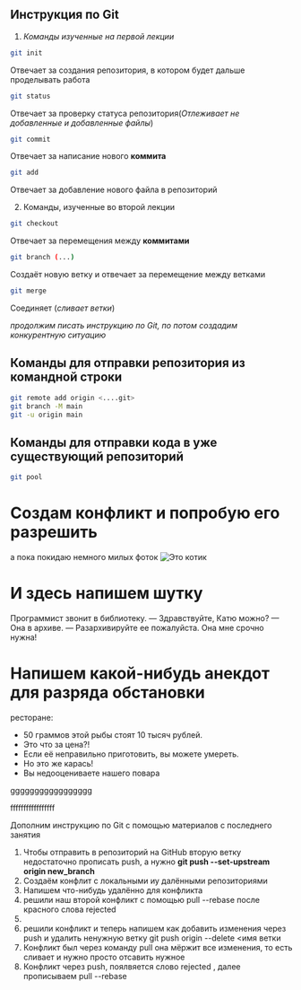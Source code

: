 ## Инструкция по Git

1. *Команды изученные на первой лекции*
````sh
git init
````
Отвечает за создания репозитория, в котором будет дальше проделывать работа

````sh
git status
````
Отвечает за проверку статуса репозитория(*Отлеживает не добавленные и добавленные файлы*)
````sh
git commit
````
Отвечает за написание нового **коммита**

````sh
git add
````
Отвечает за добавление нового файла в репозиторий 

2. Команды, изученные во второй лекции 

````sh
git checkout
````
Отвечает за перемещения между **коммитами**

````sh
git branch (...)
````
Создаёт новую ветку и отвечает за перемещение между ветками 

````sh
git merge
````
Соединяет (*сливает ветки*)

*продолжим писать инструкцию по Git, по потом создадим конкурентную ситуацию*

## Команды для отправки репозитория из командной строки 
````sh
git remote add origin <....git>
git branch -M main
git -u origin main
````
## Команды для отправки кода в уже существующий репозиторий 
````sh
git pool
````
# Создам конфликт и попробую его разрешить 
а пока покидаю немного милых фоток
![Это котик](cat.jpg)

# И здесь напишем шутку 
Программист звонит в библиотеку.
— Здравствуйте, Катю можно?
— Она в архиве.
— Разархивируйте ее пожалуйста. Она мне срочно нужна!
# Напишем какой-нибудь анекдот для разряда обстановки 
 ресторане:
- 50 граммов этой рыбы стоят 10 тысяч рублей.
- Это что за цена?!
- Если её неправильно приготовить, вы можете умереть.
- Но это же карась!
- Вы недооцениваете нашего повара



ggggggggggggggggg



fffffffffffffffff

Дополним инструкцию по Git c помощью материалов с последнего занятия 

1. Чтобы отправить в репозиторий на GitHub вторую ветку недостаточно прописать push, а нужно **git push --set-upstream origin new_branch**
2. Создаём конфлит с локальными иу далёнными репозиториями
3. Напишем что-нибудь удалённо для конфликта 
4. решили наш второй конфликт с помощью  pull --rebase после красного слова rejected 
5.
3. решили конфликт и теперь напишем как добавить изменения через push и удалить ненужную ветку git push origin --delete <имя ветки
4. Конфликт был через команду pull она мёржит все изменения, то есть сливает и нужно просто отсавить нужное
5. Конфликт через push, поялвяется слово rejected , далее прописываем pull --rebase
